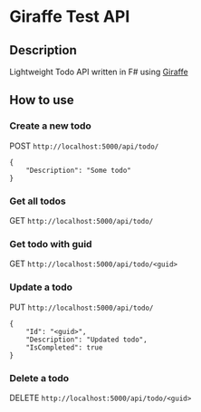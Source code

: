 # Giraffe Test API
## Description
Lightweight Todo API written in F# using [Giraffe](https://github.com/giraffe-fsharp/Giraffe)

## How to use
### Create a new todo
POST `http://localhost:5000/api/todo/`
```
{
    "Description": "Some todo"
}
```

### Get all todos
GET `http://localhost:5000/api/todo/`

### Get todo with guid
GET `http://localhost:5000/api/todo/<guid>`

### Update a todo
PUT `http://localhost:5000/api/todo/`
```
{
    "Id": "<guid>",
    "Description": "Updated todo",
    "IsCompleted": true
}
```

### Delete a todo
DELETE `http://localhost:5000/api/todo/<guid>`
